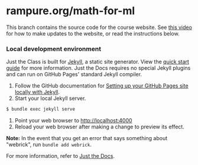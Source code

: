 # rampure.org/math-for-ml

This branch contains the source code for the course website. See [this video](https://www.youtube.com/watch?v=MEeLr9GRa3I) for how to make updates to the website, or read the instructions below.

### Local development environment

Just the Class is built for [Jekyll](https://jekyllrb.com), a static site generator. View the [quick start guide](https://jekyllrb.com/docs/) for more information. Just the Docs requires no special Jekyll plugins and can run on GitHub Pages' standard Jekyll compiler.

1. Follow the GitHub documentation for [Setting up your GitHub Pages site locally with Jekyll](https://help.github.com/en/articles/setting-up-your-github-pages-site-locally-with-jekyll).
1. Start your local Jekyll server.
```bash
$ bundle exec jekyll serve
```
1. Point your web browser to [http://localhost:4000](http://localhost:4000)
1. Reload your web browser after making a change to preview its effect.

**Note:** In the event that you get an error that says something about "webrick", run `bundle add webrick`.

For more information, refer to [Just the Docs](https://pmarsceill.github.io/just-the-docs/).
